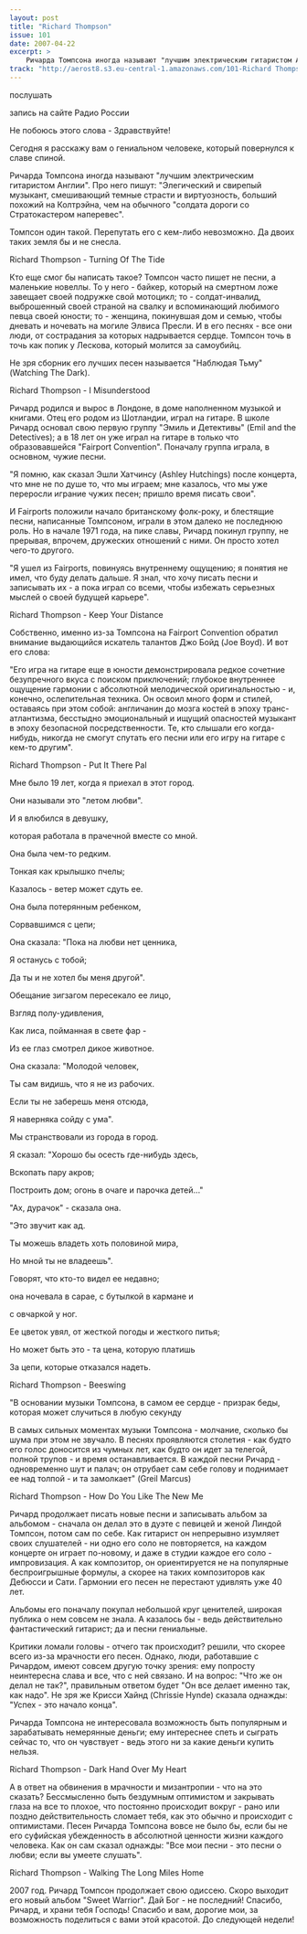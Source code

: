 ```yaml
---
layout: post
title: "Richard Thompson"
issue: 101
date: 2007-04-22
excerpt: >
    Ричарда Томпсона иногда называют "лучшим электрическим гитаристом Англии". Про него пишут: "Элегический и свирепый музыкант, смешивающий темные страсти и виртуозность, больший похожий на Колтрэйна, чем на обычного "солдата дороги со Стратокастером наперевес".
track: "http://aerost8.s3.eu-central-1.amazonaws.com/101-Richard Thompson.mp3"
---
```


послушать

запись на сайте Радио России

Не побоюсь этого слова - Здравствуйте!

Сегодня я расскажу вам о гениальном человеке, который повернулся к славе спиной.

Ричарда Томпсона иногда называют "лучшим электрическим гитаристом Англии". Про него пишут: "Элегический и свирепый музыкант, смешивающий темные страсти и виртуозность, больший похожий на Колтрэйна, чем на обычного "солдата дороги со Стратокастером наперевес".

Томпсон один такой. Перепутать его с кем-либо невозможно. Да двоих таких земля бы и не снесла.

Richard Thompson - Turning Of The Tide

Кто еще смог бы написать такое? Томпсон часто пишет не песни, а маленькие новеллы. То у него - байкер, который на смертном ложе завещает своей подружке свой мотоцикл; то - солдат-инвалид, выброшенный своей страной на свалку и вспоминающий любимого певца своей юности; то - женщина, покинувшая дом и семью, чтобы дневать и ночевать на могиле Элвиса Пресли. И в его песнях - все они люди, от сострадания за которых надрывается сердце. Томпсон точь в точь как попик у Лескова, который молится за самоубийц.

Не зря сборник его лучших песен называется "Наблюдая Тьму" (Watching The Dark).

Richard Thompson - I Misunderstood

Ричард родился и вырос в Лондоне, в доме наполненном музыкой и книгами. Отец его родом из Шотландии, играл на гитаре. В школе Ричард основал свою первую группу "Эмиль и Детективы" (Emil and the Detectives); а в 18 лет он уже играл на гитаре в только что образовавшейся "Fairport Convention". Поначалу группа играла, в основном, чужие песни.

"Я помню, как сказал Эшли Хатчинсу (Ashley Hutchings) после концерта, что мне не по душе то, что мы играем; мне казалось, что мы уже переросли играние чужих песен; пришло время писать свои".

И Fairports положили начало британскому фолк-року, и блестящие песни, написанные Томпсоном, играли в этом далеко не последнюю роль. Но в начале 1971 года, на пике славы, Ричард покинул группу, не прерывая, впрочем, дружеских отношений с ними. Он просто хотел чего-то другого.

"Я ушел из Fairports, повинуясь внутреннему ощущению; я понятия не имел, что буду делать дальше. Я знал, что хочу писать песни и записывать их - а пока играл со всеми, чтобы избежать серьезных мыслей о своей будущей карьере".

Richard Thompson - Keep Your Distance

Собственно, именно из-за Томпсона на Fairport Convention обратил внимание выдающийся искатель талантов Джо Бойд (Joe Boyd). И вот его слова:

"Его игра на гитаре еще в юности демонстрировала редкое сочетние безупречного вкуса с поиском приключений; глубокое внутреннее ощущение гармонии с абсолютной мелодической оригинальностью - и, конечно, ослепительная техника. Он освоил много форм и стилей, оставаясь при этом собой: англичанин до мозга костей в эпоху транс-атлантизма, бесстыдно эмоциональный и ищущий опасностей музыкант в эпоху безопасной посредственности. Те, кто слышали его когда-нибудь, никогда не смогут спутать его песни или его игру на гитаре с кем-то другим".

Richard Thompson - Put It There Pal

Мне было 19 лет, когда я приехал в этот город.

Они называли это "летом любви".

И я влюбился в девушку,

которая работала в прачечной вместе со мной.

Она была чем-то редким.

Тонкая как крылышко пчелы;

Казалось - ветер может сдуть ее.

Она была потерянным ребенком,

Сорвавшимся с цепи;

Она сказала: "Пока на любви нет ценника,

Я останусь с тобой;

Да ты и не хотел бы меня другой".

Обещание зигзагом пересекало ее лицо,

Взгляд полу-удивления,

Как лиса, пойманная в свете фар -

Из ее глаз смотрел дикое животное.

Она сказала: "Молодой человек,

Ты сам видишь, что я не из рабочих.

Если ты не заберешь меня отсюда,

Я наверняка сойду с ума".

Мы странствовали из города в город.

Я сказал: "Хорошо бы осесть где-нибудь здесь,

Вскопать пару акров;

Построить дом; огонь в очаге и парочка детей..."

"Ах, дурачок" - сказала она.

"Это звучит как ад.

Ты можешь владеть хоть половиной мира,

Но мной ты не владеешь".

Говорят, что кто-то видел ее недавно;

она ночевала в сарае, с бутылкой в кармане и

с овчаркой у ног.

Ее цветок увял, от жесткой погоды и жесткого питья;

Но может быть это - та цена, которую платишь

За цепи, которые отказался надеть.

Richard Thompson - Beeswing

"В основании музыки Томпсона, в самом ее сердце - призрак беды, которая может случиться в любую секунду

В самых сильных моментах музыки Томпсона - молчание, сколько бы шума при этом не звучало. В песнях проявляются столетия - как будто его голос доносится из чумных лет, как будто он идет за телегой, полной трупов - и время останавливается. В каждой песни Ричард - одновременно шут и палач; он отрубает сам себе голову и поднимает ее над толпой - и та замолкает" (Greil Marcus)

Richard Thompson - How Do You Like The New Me

Ричард продолжает писать новые песни и записывать альбом за альбомом - сначала он делал это в дуэте с певицей и женой Линдой Томпсон, потом сам по себе. Как гитарист он непрерывно изумляет своих слушателей - ни одно его соло не повторяется, на каждом концерте он играет по-новому, и даже в студии каждое его соло - импровизация. А как композитор, он ориентируется не на популярные беспроигрышные формулы, а скорее на таких композиторов как Дебюсси и Сати. Гармонии его песен не перестают удивлять уже 40 лет.

Альбомы его поначалу покупал небольшой круг ценителей, широкая публика о нем совсем не знала. А казалось бы - ведь действительно фантастический гитарист; да и песни гениальные.

Критики ломали головы - отчего так происходит? решили, что скорее всего из-за мрачности его песен. Однако, люди, работавшие с Ричардом, имеют совсем другую точку зрения: ему попросту неинтересна слава и все, что с ней связано. И на вопрос: "Что же он делал не так?", правильным ответом будет "Он все делает именно так, как надо". Не зря же Крисси Хайнд (Chrissie Hynde) сказала однажды: "Успех - это начало конца".

Ричарда Томпсона не интересовала возможность быть популярным и зарабатывать немерянные деньги; ему интереснее спеть и сыграть сейчас то, что он чувствует - ведь этого ни за какие деньги купить нельзя.

Richard Thompson - Dark Hand Over My Heart

А в ответ на обвинения в мрачности и мизантропии - что на это сказать? Бессмысленно быть бездумным оптимистом и закрывать глаза на все то плохое, что постоянно происходит вокруг - рано или поздно действительность сломает тебя, как это обычно и происходит с оптимистами. Песен Ричарда Томпсона вовсе не было бы, если бы не его суфийская убежденность в абсолютной ценности жизни каждого человека. Как он сам сказал однажды: "Все мои песни - это песни о любви; если вы умеете слушать".

Richard Thompson - Walking The Long Miles Home

2007 год. Ричард Томпсон продолжает свою одиссею. Скоро выходит его новый альбом "Sweet Warrior". Дай Бог - не последний! Спасибо, Ричард, и храни тебя Господь! Спасибо и вам, дорогие мои, за возможность поделиться с вами этой красотой. До следующей недели!
